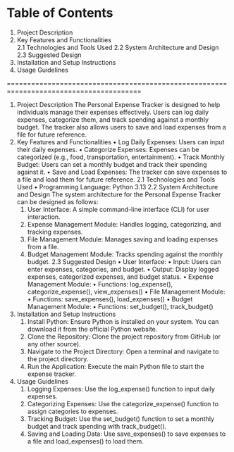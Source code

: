 Table of Contents
======================================================================================

1.	Project Description	
2.	Key Features and Functionalities	
2.1	Technologies and Tools Used	
2.2	System Architecture and Design	
2.3	Suggested Design	
3.	Installation and Setup Instructions	
4.	Usage Guidelines	

=======================================================================================

1.	Project Description
The Personal Expense Tracker is designed to help individuals manage their expenses effectively. Users can log daily expenses, categorize them, and track spending against a monthly budget. The tracker also allows users to save and load expenses from a file for future reference.
2.	Key Features and Functionalities
	•	Log Daily Expenses: Users can input their daily expenses.
	•	Categorize Expenses: Expenses can be categorized (e.g., food, transportation, entertainment).
	•	Track Monthly Budget: Users can set a monthly budget and track their spending against it.
	•	Save and Load Expenses: The tracker can save expenses to a file and load them for future reference.
2.1	Technologies and Tools Used
	•	Programming Language: Python 3.13
2.2	System Architecture and Design
	The system architecture for the Personal Expense Tracker can be designed as follows:
	1.	User Interface: A simple command-line interface (CLI) for user interaction.
	2.	Expense Management Module: Handles logging, categorizing, and tracking expenses.
	3.	File Management Module: Manages saving and loading expenses from a file.
	4.	Budget Management Module: Tracks spending against the monthly budget.
2.3	Suggested Design
	•	User Interface:
	•	Input: Users can enter expenses, categories, and budget.
	•	Output: Display logged expenses, categorized expenses, and budget status.
	•	Expense Management Module:
	•	Functions: log_expense(), categorize_expense(), view_expenses()
	•	File Management Module:
	•	Functions: save_expenses(), load_expenses()
	•	Budget Management Module:
	•	Functions: set_budget(), track_budget()
3.	Installation and Setup Instructions
	1.	Install Python: Ensure Python is installed on your system. You can download it from the official Python website.
	2.	Clone the Repository: Clone the project repository from GitHub (or any other source).
	3.	Navigate to the Project Directory: Open a terminal and navigate to the project directory.
	4.	Run the Application: Execute the main Python file to start the expense tracker.
4.	Usage Guidelines
	1.	Logging Expenses: Use the log_expense() function to input daily expenses.
	2.	Categorizing Expenses: Use the categorize_expense() function to assign categories to expenses.
	3.	Tracking Budget: Use the set_budget() function to set a monthly budget and track spending with track_budget().
	4.	Saving and Loading Data: Use save_expenses() to save expenses to a file and load_expenses() to load them.
	
